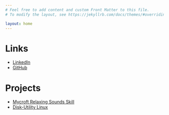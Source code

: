 ```yaml
---
# Feel free to add content and custom Front Matter to this file.
# To modify the layout, see https://jekyllrb.com/docs/themes/#overriding-theme-defaults

layout: home
---
```


# Links
- [LinkedIn](https://www.linkedin.com/in/kevinjacobadams/)
- [GitHub](https://github.com/kadams1463)

# Projects
- [Mycroft Relaxing Sounds Skill](https://github.com/kadams1463/mycroft-relaxingsounds)
- [Disk-Utility Linux](https://sourceforge.net/projects/diskimg-util)
